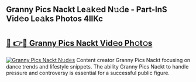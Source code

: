 ## Granny Pics Nackt Le𝚊k𝚎d N𝚞𝚍e - Part-InS Vid𝚎o Le𝚊ks Photos 4IIKc

# <h2><a href="http://fb46l3.evod.top/?m=Granny+Pics+Nackt">🔗 👉🔴 Granny Pics Nackt Vid𝚎o Ph𝚘t𝚘s</a></h2>

[![Granny Pics Nackt N𝚞d𝚎s](https://i.imgur.com/8V9OHl7.gif)](http://fb46l3.evod.top/?m=Granny+Pics+Nackt)
Content creator Granny Pics Nackt focusing on dance trends and lifestyle snippets. The ability Granny Pics Nackt to handle pressure and controversy is essential for a successful public figure. 
